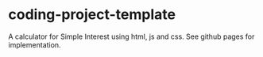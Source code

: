 # coding-project-template

A calculator for Simple Interest using html, js and css. See github pages for implementation.
